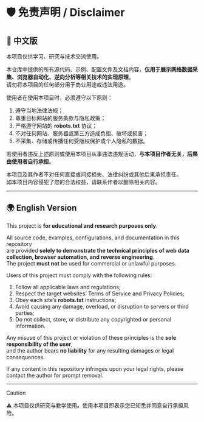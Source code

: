 # 🛡️ 免责声明 / Disclaimer

## 📘 中文版

本项目仅供学习、研究与技术交流使用。

本仓库中提供的所有源代码、示例、配置文件及文档内容，**仅用于展示网络数据采集、浏览器自动化、逆向分析等相关技术的实现原理**。  
请勿将本项目的任何部分用于商业用途或违法用途。

使用者在使用本项目时，必须遵守以下原则：
1. 遵守当地法律法规；
2. 尊重目标网站的服务条款与隐私政策；
3. 严格遵守网站的 **robots.txt** 协议；
4. 不对任何网站、服务器或第三方造成负担、破坏或损害；
5. 不采集、存储或传播任何受版权保护或个人隐私的数据。

若使用者违反上述原则或使用本项目从事违法违规活动，**与本项目作者无关，后果由使用者自行承担**。

本项目及其作者不对任何直接或间接损失、法律纠纷或其他后果承担责任。  
如本项目内容侵犯了您的合法权益，请联系作者以删除相关内容。

---

## 🌍 English Version

This project is **for educational and research purposes only**.

All source code, examples, configurations, and documentation in this repository  
are provided **solely to demonstrate the technical principles of web data collection, browser automation, and reverse engineering**.  
The project **must not** be used for commercial or unlawful purposes.

Users of this project must comply with the following rules:
1. Follow all applicable laws and regulations;
2. Respect the target websites’ Terms of Service and Privacy Policies;
3. Obey each site’s **robots.txt** instructions;
4. Avoid causing any damage, overload, or disruption to servers or third parties;
5. Do not collect, store, or distribute any copyrighted or personal information.

Any misuse of this project or violation of these principles is the **sole responsibility of the user**,  
and the author bears **no liability** for any resulting damages or legal consequences.

If any content in this repository infringes upon your legal rights, please contact the author for prompt removal.

---

> [!CAUTION]
> ⚠️ 本项目仅供研究与教学使用。使用本项目即表示您已知悉并同意自行承担风险。

